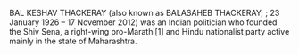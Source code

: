 BAL KESHAV THACKERAY (also known as BALASAHEB THACKERAY; ; 23 January 1926 – 17 November 2012) was an Indian politician who founded the Shiv Sena, a right-wing pro-Marathi[1] and Hindu nationalist party active mainly in the state of Maharashtra.
